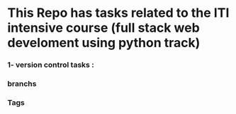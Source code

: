 # This Repo has tasks related to the ITI intensive course (full stack web develoment using python track)<br>
### 1- version control tasks : <br>
### branchs <br>
### Tags <br>
